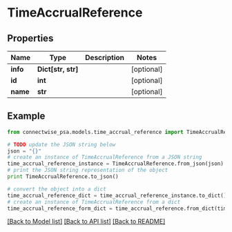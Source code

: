 # TimeAccrualReference


## Properties
Name | Type | Description | Notes
------------ | ------------- | ------------- | -------------
**info** | **Dict[str, str]** |  | [optional] 
**id** | **int** |  | [optional] 
**name** | **str** |  | [optional] 

## Example

```python
from connectwise_psa.models.time_accrual_reference import TimeAccrualReference

# TODO update the JSON string below
json = "{}"
# create an instance of TimeAccrualReference from a JSON string
time_accrual_reference_instance = TimeAccrualReference.from_json(json)
# print the JSON string representation of the object
print TimeAccrualReference.to_json()

# convert the object into a dict
time_accrual_reference_dict = time_accrual_reference_instance.to_dict()
# create an instance of TimeAccrualReference from a dict
time_accrual_reference_form_dict = time_accrual_reference.from_dict(time_accrual_reference_dict)
```
[[Back to Model list]](../README.md#documentation-for-models) [[Back to API list]](../README.md#documentation-for-api-endpoints) [[Back to README]](../README.md)


